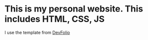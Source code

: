 # This is my personal website. This includes HTML, CSS, JS
I use the template from [DevFolio](https://bootstrapmade.com/devfolio-bootstrap-portfolio-html-template/) 
